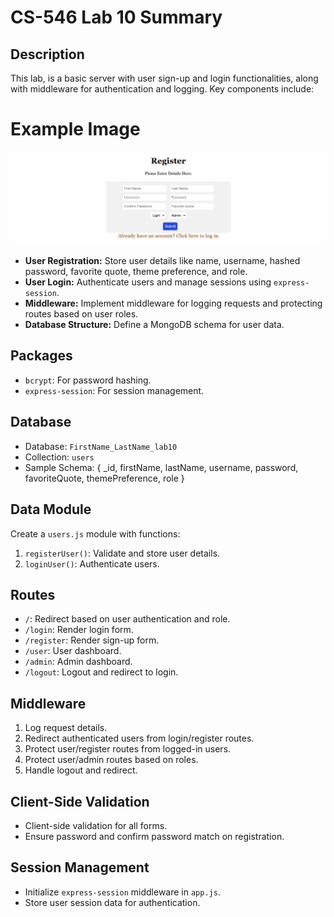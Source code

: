 # CS-546 Lab 10 Summary

## Description
This lab, is a basic server with user sign-up and login functionalities, along with middleware for authentication and logging. Key components include:

# Example Image
![Register Page](image.png)

- **User Registration:** Store user details like name, username, hashed password, favorite quote, theme preference, and role.
- **User Login:** Authenticate users and manage sessions using `express-session`.
- **Middleware:** Implement middleware for logging requests and protecting routes based on user roles.
- **Database Structure:** Define a MongoDB schema for user data.

## Packages
- `bcrypt`: For password hashing.
- `express-session`: For session management.

## Database
- Database: `FirstName_LastName_lab10`
- Collection: `users`
- Sample Schema: { _id, firstName, lastName, username, password, favoriteQuote, themePreference, role }

## Data Module
Create a `users.js` module with functions:
1. `registerUser()`: Validate and store user details.
2. `loginUser()`: Authenticate users.

## Routes
- `/`: Redirect based on user authentication and role.
- `/login`: Render login form.
- `/register`: Render sign-up form.
- `/user`: User dashboard.
- `/admin`: Admin dashboard.
- `/logout`: Logout and redirect to login.

## Middleware
1. Log request details.
2. Redirect authenticated users from login/register routes.
3. Protect user/register routes from logged-in users.
4. Protect user/admin routes based on roles.
5. Handle logout and redirect.

## Client-Side Validation
- Client-side validation for all forms.
- Ensure password and confirm password match on registration.

## Session Management
- Initialize `express-session` middleware in `app.js`.
- Store user session data for authentication.

